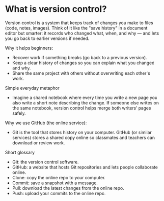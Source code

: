 # What is version control?

Version control is a system that keeps track of changes you make to files (code, notes, images). Think of it like the "save history" in a document editor but smarter: it records who changed what, when, and why — and lets you go back to earlier versions if needed.

Why it helps beginners:
- Recover work if something breaks (go back to a previous version).
- Keep a clear history of changes so you can explain what you changed and why.
- Share the same project with others without overwriting each other's work.

Simple everyday metaphor
- Imagine a shared notebook where every time you write a new page you also write a short note describing the change. If someone else writes on the same notebook, version control helps merge both writers' pages safely.



Why we use GitHub (the online service):
- Git is the tool that stores history on your computer. GitHub (or similar services) stores a shared copy online so classmates and teachers can download or review work.

Short glossary
- Git: the version control software.
- GitHub: a website that hosts Git repositories and lets people collaborate online.
- Clone: copy the online repo to your computer.
- Commit: save a snapshot with a message.
- Pull: download the latest changes from the online repo.
- Push: upload your commits to the online repo.
